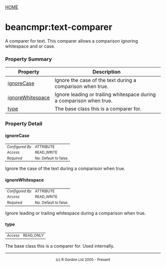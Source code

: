 [HOME](../../../../README.md)
# beancmpr:text-comparer

A comparer for text. This comparer allows a
comparison ignoring whitespace and or case.

### Property Summary

| Property | Description |
| -------- | ----------- |
| [ignoreCase](#propertyignorecase) | Ignore the case of the text during a comparison when true. | 
| [ignoreWhitespace](#propertyignorewhitespace) | Ignore leading or trailing whitespace during a comparison when true. | 
| [type](#propertytype) | The base class this is a comparer for. | 


### Property Detail
#### ignoreCase <a name="propertyignorecase"></a>

<table style='font-size:smaller'>
      <tr><td><i>Configured By</i></td><td>ATTRIBUTE</td></tr>
      <tr><td><i>Access</i></td><td>READ_WRITE</td></tr>
      <tr><td><i>Required</i></td><td>No. Default to false.</td></tr>
</table>

Ignore the case of the text during a comparison
when true.

#### ignoreWhitespace <a name="propertyignorewhitespace"></a>

<table style='font-size:smaller'>
      <tr><td><i>Configured By</i></td><td>ATTRIBUTE</td></tr>
      <tr><td><i>Access</i></td><td>READ_WRITE</td></tr>
      <tr><td><i>Required</i></td><td>No. Default to false.</td></tr>
</table>

Ignore leading or trailing whitespace during a
comparison when true.

#### type <a name="propertytype"></a>

<table style='font-size:smaller'>
      <tr><td><i>Access</i></td><td>READ_ONLY</td></tr>
</table>

The base class this is a comparer for.
Used internally.


-----------------------

<div style='font-size: smaller; text-align: center;'>(c) R Gordon Ltd 2005 - Present</div>
